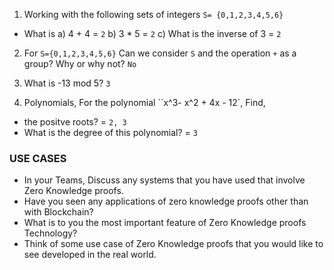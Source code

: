 1. Working with the following sets of integers `S= {0,1,2,3,4,5,6}`

- What is
  a) 4 + 4 = `2`
  b) 3 \* 5 = `2`
  c) What is the inverse of 3 = `2`

2. For `S={0,1,2,3,4,5,6}` Can we consider `S` and the operation `+` as a group? Why or why not? `No`

3. What is -13 mod 5? `3`

4. Polynomials, For the polynomial ``x^3- x^2 + 4x - 12`, Find,

- the positve roots? = `2, 3`
- What is the degree of this polynomial? = `3`

### USE CASES

- In your Teams, Discuss any systems that you have used that involve Zero Knowledge proofs.
- Have you seen any applications of zero knowledge proofs other than with Blockchain?
- What is to you the most important feature of Zero Knowledge proofs Technology?
- Think of some use case of Zero Knowledge proofs that you would like to see developed in the real world.

